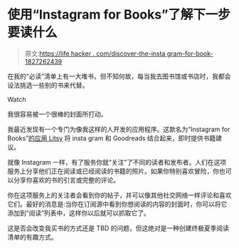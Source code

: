 # 使用“Instagram for Books”了解下一步要读什么

> 原文:[https://life hacker . com/discover-the-insta gram-for-book-1827262439](https://lifehacker.com/discover-what-to-read-next-with-this-instagram-for-book-1827262439)

在我的“必读”清单上有一大堆书，但不知何故，每当我去图书馆或书店时，我都会设法挑选一些别的书来代替。

Watch

我很容易被一个很棒的封面所打动。

我最近发现有一个专门为像我这样的人开发的应用程序。这款名为“Instagram for Books”[的应用 Litsy](https://litsy.com/) 将 insta gram 和 Goodreads 结合起来，即时提供书籍建议。

就像 Instagram 一样，有了服务你就“关注”了不同的读者和发布者。人们在这项服务上分享他们正在阅读或已经阅读的书籍的照片。如果你特别喜欢冒险，你也可以分享你喜欢的书的引言或完整的评论。

你在这项服务上的关注者会看到你的帖子，并可以像其他社交网络一样评论和喜欢它们。最好的消息是:当你在订阅源中看到你想阅读的内容的封面时，你可以将它添加到“阅读”列表中，这样你以后就可以抓取它了。

这是否会改变我买书的方式还是 TBD 的问题，但这绝对是一种创建终极夏季阅读清单的有趣方式。